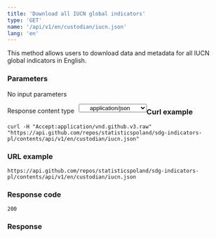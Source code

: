 ```yaml
---
title: 'Download all IUCN global indicators'
type: 'GET'
name: '/api/v1/en/custodian/iucn.json'
lang: 'en'
---
```


This method allows users to download data and metadata for all IUCN global indicators in English.

### Parameters

<p>No input parameters</p>

<p style='float:left;margin-top: 7px;'>Response content type</p>
<select style='float:left;padding: 0px 15px;width: 155px;margin-left: 10px;text-align-last: center;'>
  <option>application/json</option>
</select>

<div id='example1'>

<h3 id="przykładowy-curl">Curl example</h3>

<p><code class="highlighter-rouge">curl -H "Accept:application/vnd.github.v3.raw" "https://api.github.com/repos/statisticspoland/sdg-indicators-pl/contents/api/v1/en/custodian/iucn.json"</code></p>

<h3 id="przykładowy-url">URL example</h3>

<p><code class="highlighter-rouge">https://api.github.com/repos/statisticspoland/sdg-indicators-pl/contents/api/v1/en/custodian/iucn.json</code></p>

<h3 id="przykładowy-kod-odpowiedzi">Response code</h3>

<p><code class="highlighter-rouge">200</code></p>

<h3 id="przykładowa-odpowiedź">Response</h3>

<p><code class="highlighter-rouge" id="show-data-en-iucn">
</code></p>

</div>

<script>

$.getJSON('https://sdg.gov.pl/api/v1/en/custodian/iucn.json', function(data) {
    $('#show-data-en-iucn').html(JSON.stringify(data, null, 2));
});

</script>
